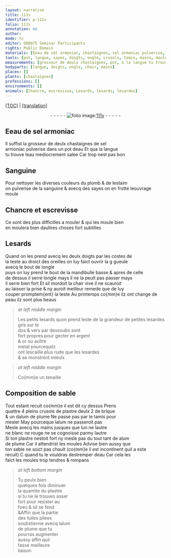 ```yaml
---
layout: narrative
title: 111v
identifier: p-111v
folio: 111v
annotation: no
author:
mode: tc
editor: GR8975 Seminar Participants
rights: Public Domain
materials: [Eeau de sel armoniac, chastaignes, sel armoniac pulverise, eau, salee, Sanguine, plomb, estaim, sanguine, argent, or, metal, plastre, brique, alum de plume, alum, tuiles pilees]
tools: [pot, langue, sayes, doigts, ongle, crusols, tamis, mains, moules]
measurements: [grosseur de deulx chastaignes, pot, a la langue tu trouve leau mediocrement salee, crusols]
bodyparts: [langue, doigts, ongle, chair, mains]
places: []
plants: [chastaignes]
professions: []
environments: []
animals: [Chancre, escrevisse, Lesards, lesards, lesardes]
---
```


<p><a href="{{ site.baseurl }}/diplomatic/">[TOC]</a> | <a href="{{ site.baseurl }}/texts/p-111v_tl/" target="_blank">[translation]</a></p><div class="folio" align="center">- - - - - <a href="http://gallica.bnf.fr/ark:/12148/btv1b10500001g/f228.image" target="_blank"><img src="https://cu-mkp.github.io/2017-workshop-edition/assets/photo-icon.png" alt="folio image: " style="display:inline-block; margin-bottom:-3px;"/>111v</a> - - - - - </div>  
  

## <span class="m">Eeau de sel armoniac</span>

 
Il suffist la <span class="ms">grosseur de deulx <span class="m"><span class="pa">chastaignes</span></span></span> de <span class="m">sel<br/> armoniac pulverise</span> dans un <span class="ms"><span class="tl">pot</span></span> d<span class="m">eau</span> Et qu<span class="ms">a la <span class="tl"><span class="bp">langue</span></span><br/> tu trouve l<span class="m">eau</span> mediocrement <span class="m">salee</span></span> Car trop nest pas bon
  

## <span class="m">Sanguine</span>

 
Pour nettoyer les diverses couleurs du <span class="m">plomb</span> & de l<span class="m">estaim</span><br/> on pulverise de la <span class="m">sanguine</span> & avecq des <span class="tl">sayes</span> on en frotte l<span class="del">e</span><span class="add">ouvrage</span><br/> moule
  

## <span class="al">Chancre</span> et <span class="al">escrevisse</span>

 
 Ce sont des plus difficilles a mouler & qui les moule bien<br/> en moulera bien daultres choses fort subtilles
  

## <span class="al">Lesards</span>

 
Quand on les prend avecq les deulx <span class="tl"><span class="bp">doigts</span></span> par les costes de<br/> la teste au droict des oreilles on luy faict ouvrir la <span class="del">g</span> gueule<br/> <span class="add">avecq le bout de l<span class="tl"><span class="bp">ongle</span></span></span><br/> puys on luy prend le bout de la mandibulle basse & apres de celle<br/> de dessus il serre l<span class="tl"><span class="bp">ongle</span></span> mays il ne la peult pas passer mays<br/> il serre bien fort Et sil mordoit la <span class="bp">chair</span> vive il ne scauroit<br/> <span class="del">au</span> laisser la prise & ny auroit meilleur remede que de luy<br/> couper promptem{ent} la teste <span class="tmp">Au printemps</span> co{mm}e ilz ont change de<br/> peau ilz sont plus beaus
 
> *at left middle margin*
> 
> 
>   Les petits <span class="al">lesards</span> quon prend l<span class="tmp">este</span> de la grandeur de petites <span class="al">lesardes</span> gris sur le<br/> dos & vers par dessoubs sont<br/> fort propres pour gecter en <span class="m">argent</span><br/> & <span class="m">or</span> ou aultre<br/> <span class="m">metal</span> pourcequilz<br/> ont lescaille plus rude que les <span class="al">lesardes</span><br/> & se monstrent mieulx
 
 
> *at left middle margin*
> 
> 
>   Co{mm}e un tenaille 
 
  

## Composition de sable

 
Tout estant recuit co{mm}e il est dit cy dessus Prens<br/> quattre 4 pleins <span class="ms"><span class="tl">crusols</span></span> de <span class="m">plastre</span> deulx 2 de <span class="m">brique</span><br/> & un d<span class="m">alum de plume</span> Ne passe pas par le <span class="tl">tamis</span> pour<br/> mesler <span class="del">May</span> pourceque l<span class="m">alum</span> ne passeroit pas<br/> Mesle avecq les <span class="tl"><span class="bp">mains</span></span> jusques que lun ne lautre<br/> ne blanc ne rouge ne se cognoisse parmy lautre<br/> Si ton <span class="m">plastre</span> nestoit fort ny mesle pas du tout tant de <span class="m">alum<br/> de plume</span> Car il attendrist les <span class="tl">moules</span> Advise bien aussy que<br/> ton sable ne soict pas chault (co{mm}e il est incontinent quil a este<br/> recuit) <span class="del">C</span> quand tu le vouldras destremper d<span class="m">eau</span> Car cela <span class="del">les</span><br/> faict les <span class="tl">moules</span> trop tendres & rompans 
 
> *at left bottom margin*
> 
> 
>   Tu peulx bien<br/> quelques fois diminuer<br/> la quantite du <span class="m">plastre</span><br/> si tu ne le trouves asser<br/> fort pour resister au<br/> foeu & sil se fend<br/> <span class="del">&</span>Affin que la partie<br/> des <span class="m">tuiles pilees</span><br/> soubstienne avecq l<span class="m">alum<br/> de plume</span> que tu<br/> pourras augmenter<br/> aussy affin quil<br/> fasse meilleure<br/> liaison
 
